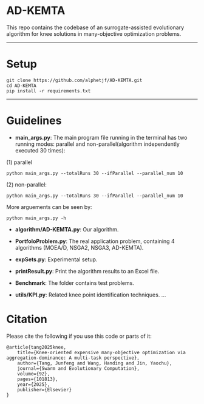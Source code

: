 # AD-KEMTA

This repo contains the codebase of an surrogate-assisted evolutionary algorithm for knee solutions in many-objective optimization problems.

---

# Setup

    git clone https://github.com/alphetjf/AD-KEMTA.git
    cd AD-KEMTA
    pip install -r requirements.txt

---

# Guidelines

- **main_args.py**: The main program file running in the terminal has two running modes: parallel and non-parallel(algorithm independently executed 30 times):

(1) parallel

    python main_args.py --totalRuns 30 --ifParallel --parallel_num 10

(2) non-parallel:

    python main_args.py --totalRuns 30 --ifParallel --parallel_num 10

More arguements can be seen by:

    python main_args.py -h

- **algorithm/AD-KEMTA.py**: Our algorithm.

- **PortfoloProblem.py**: The real application problem, containing 4 algorithms (MOEA/D, NSGA2, NSGA3, AD-KEMTA).

- **expSets.py**: Experimental setup.

- **printResult.py**: Print the algorithm results to an Excel file.

- **Benchmark**: The folder contains test problems.

- **utils/KPI.py**: Related knee point identification techniques.
...

# Citation
Please cite the following if you use this code or parts of it:

    @article{tang2025knee,
        title={Knee-oriented expensive many-objective optimization via aggregation-dominance: A multi-task perspective},
        author={Tang, Junfeng and Wang, Handing and Jin, Yaochu},
        journal={Swarm and Evolutionary Computation},
        volume={92},
        pages={101813},
        year={2025},
        publisher={Elsevier}
    }